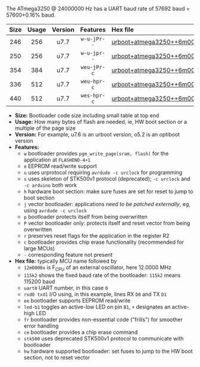 The ATmega3250 @ 24000000 Hz has a UART baud rate of 57692 baud = 57600+0.16% baud.

|Size|Usage|Version|Features|Hex file|
|:-:|:-:|:-:|:-:|:--|
|246|256|u7.7|`w-u-jPr--`|[urboot+atmega3250++6m0000x+++14k4_uart0_rxe0_txe1_led+b7.hex](https://raw.githubusercontent.com/stefanrueger/urboot.hex/main/cores/megacore/atmega3250/external_oscillator/fcpu++6m0000_Hz/br+++14k4_bps/urboot+atmega3250++6m0000x+++14k4_uart0_rxe0_txe1_led+b7.hex)|
|250|256|u7.7|`w-u-jpr--`|[urboot+atmega3250++6m0000x+++14k4_uart0_rxe0_txe1_led+b7_fr.hex](https://raw.githubusercontent.com/stefanrueger/urboot.hex/main/cores/megacore/atmega3250/external_oscillator/fcpu++6m0000_Hz/br+++14k4_bps/urboot+atmega3250++6m0000x+++14k4_uart0_rxe0_txe1_led+b7_fr.hex)|
|354|384|u7.7|`weu-jPr-c`|[urboot+atmega3250++6m0000x+++14k4_uart0_rxe0_txe1_ee_led+b7_fr_ce.hex](https://raw.githubusercontent.com/stefanrueger/urboot.hex/main/cores/megacore/atmega3250/external_oscillator/fcpu++6m0000_Hz/br+++14k4_bps/urboot+atmega3250++6m0000x+++14k4_uart0_rxe0_txe1_ee_led+b7_fr_ce.hex)|
|336|512|u7.7|`weu-hpr-c`|[urboot+atmega3250++6m0000x+++14k4_uart0_rxe0_txe1_ee_led+b7_fr_ce_hw.hex](https://raw.githubusercontent.com/stefanrueger/urboot.hex/main/cores/megacore/atmega3250/external_oscillator/fcpu++6m0000_Hz/br+++14k4_bps/urboot+atmega3250++6m0000x+++14k4_uart0_rxe0_txe1_ee_led+b7_fr_ce_hw.hex)|
|440|512|u7.7|`wes-hpr-c`|[urboot+atmega3250++6m0000x+++14k4_uart0_rxe0_txe1_ee_led+b7_fr_ce_stk500_hw.hex](https://raw.githubusercontent.com/stefanrueger/urboot.hex/main/cores/megacore/atmega3250/external_oscillator/fcpu++6m0000_Hz/br+++14k4_bps/urboot+atmega3250++6m0000x+++14k4_uart0_rxe0_txe1_ee_led+b7_fr_ce_stk500_hw.hex)|

- **Size:** Bootloader code size including small table at top end
- **Usage:** How many bytes of flash are needed, ie, HW boot section or a multiple of the page size
- **Version:** For example, u7.6 is an urboot version, o5.2 is an optiboot version
- **Features:**
  + `w` bootloader provides `pgm_write_page(sram, flash)` for the application at `FLASHEND-4+1`
  + `e` EEPROM read/write support
  + `u` uses urprotocol requiring `avrdude -c urclock` for programming
  + `s` uses skeleton of STK500v1 protocol (deprecated); `-c urclock` and `-c arduino` both work
  + `h` hardware boot section: make sure fuses are set for reset to jump to boot section
  + `j` vector bootloader: applications *need to be patched externally*, eg, using `avrdude -c urclock`
  + `p` bootloader protects itself from being overwritten
  + `P` vector bootloader only: protects itself and reset vector from being overwritten
  + `r` preserves reset flags for the application in the register R2
  + `c` bootloader provides chip erase functionality (recommended for large MCUs)
  + `-` corresponding feature not present
- **Hex file:** typically MCU name followed by
  + `12m0000x` is F<sub>CPU</sub> of an external oscillator, here 12.0000 MHz
  + `115k2` shows the fixed baud rate of the bootloader: `115k2` means 115200 baud
  + `uart0` UART number, in this case `0`
  + `rxd0 txd1` I/O using, in this example, lines RX `D0` and TX `D1`
  + `ee` bootloader supports EEPROM read/write
  + `led-b1` toggles an active-low LED on pin `B1`, `+` designates an active-high LED
  + `fr` bootloader provides non-essential code ("frills") for smoother error handling
  + `ce` bootloader provides a chip erase command
  + `stk500` uses deprecated STK500v1 protocol to communicate with bootloader
  + `hw` hardware supported bootloader: set fuses to jump to the HW boot section, not to reset vector
